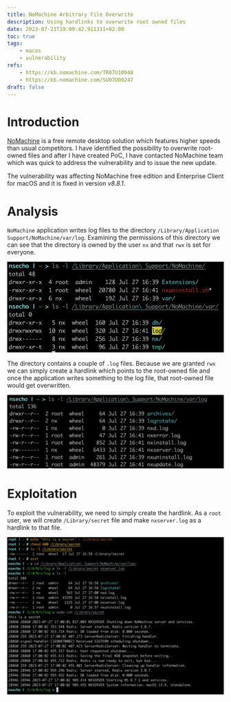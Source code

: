 ```yaml
---
title: NoMachine Arbitrary File Overwrite
description: Using hardlinks to overwrite root owned files
date: 2023-07-21T19:09:42.911311+02:00
toc: true
tags:
    - macos
    - vulnerability
refs:
    - https://kb.nomachine.com/TR07U10948
    - https://kb.nomachine.com/SU07U00247
draft: false
---
```


# Introduction

[NoMachine](https://nomachine.com) is a free remote desktop solution which features higher speeds than usual competitors. I have identified the possibility to overwrite root-owned files and after 
I have created PoC, I have contacted NoMachine team which was quick to address the vulnerability and to issue the new update.

The vulnerability was affecting NoMachine free edition and Enterprise Client for macOS and it is fixed in version _v8.8.1_.

# Analysis

`NoMachine` application writes log files to the directory `/Library/Application Support/NoMachine/var/log`. Examining the permissions of this
directory we can see that the directory is owned by the user `nx` and that `rwx` is set for everyone.

![Permissions of directory](../images/nomachine_dir_perm.png)

The directory contains a couple of `.log` files. Because we are granted `rwx` we can simply create a hardlink which points 
to the root-owned file and once the application writes something to the log file, that root-owned file would get overwritten.

![Content of the directory](../images/nomachine_dir_content.png)

# Exploitation

To exploit the vulnerability, we need to simply create the hardlink. As a `root` user, we will create `/Library/secret` file and 
make `nxserver.log` as a hardlink to that file.

![Exploitation](../images/nomachine_expl.png)
